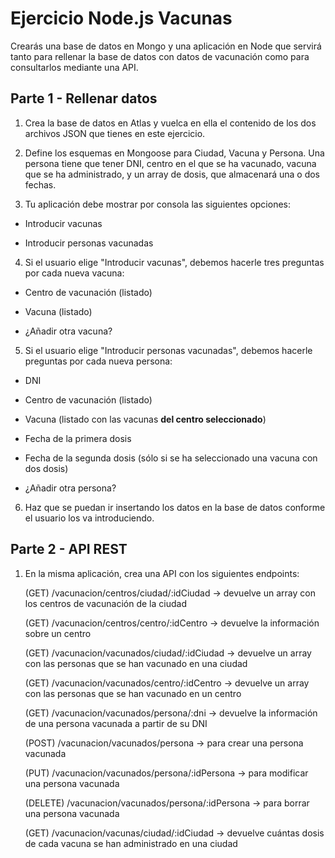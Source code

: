 # Ejercicio Node.js Vacunas

Crearás una base de datos en Mongo y una aplicación en Node que servirá tanto para rellenar la base de datos con datos de vacunación como para consultarlos mediante una API.

## Parte 1 - Rellenar datos

1. Crea la base de datos en Atlas y vuelca en ella el contenido de los dos archivos JSON que tienes en este ejercicio.

2. Define los esquemas en Mongoose para Ciudad, Vacuna y Persona. Una persona tiene que tener DNI, centro en el que se ha vacunado, vacuna que se ha administrado, y un array de dosis, que almacenará una o dos fechas.

3. Tu aplicación debe mostrar por consola las siguientes opciones:

- Introducir vacunas

- Introducir personas vacunadas

4. Si el usuario elige "Introducir vacunas", debemos hacerle tres preguntas por cada nueva vacuna:

- Centro de vacunación (listado)

- Vacuna (listado)

- ¿Añadir otra vacuna?

5. Si el usuario elige "Introducir personas vacunadas", debemos hacerle preguntas por cada nueva persona:

- DNI

- Centro de vacunación (listado)

- Vacuna (listado con las vacunas **del centro seleccionado**)

- Fecha de la primera dosis

- Fecha de la segunda dosis (sólo si se ha seleccionado una vacuna con dos dosis)

- ¿Añadir otra persona?

6. Haz que se puedan ir insertando los datos en la base de datos conforme el usuario los va introduciendo.

## Parte 2 - API REST

1. En la misma aplicación, crea una API con los siguientes endpoints:

   (GET) /vacunacion/centros/ciudad/:idCiudad -> devuelve un array con los centros de vacunación de la ciudad

   (GET) /vacunacion/centros/centro/:idCentro -> devuelve la información sobre un centro

   (GET) /vacunacion/vacunados/ciudad/:idCiudad -> devuelve un array con las personas que se han vacunado en una ciudad

   (GET) /vacunacion/vacunados/centro/:idCentro -> devuelve un array con las personas que se han vacunado en un centro

   (GET) /vacunacion/vacunados/persona/:dni -> devuelve la información de una persona vacunada a partir de su DNI

   (POST) /vacunacion/vacunados/persona -> para crear una persona vacunada

   (PUT) /vacunacion/vacunados/persona/:idPersona -> para modificar una persona vacunada

   (DELETE) /vacunacion/vacunados/persona/:idPersona -> para borrar una persona vacunada

   (GET) /vacunacion/vacunas/ciudad/:idCiudad -> devuelve cuántas dosis de cada vacuna se han administrado en una ciudad
